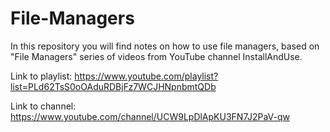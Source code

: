 # File-Managers
In this repository you will find notes on how to use file managers, based on "File Managers" series of videos from YouTube channel InstallAndUse.

Link to playlist:
https://www.youtube.com/playlist?list=PLd62TsS0oOAduRDBjFz7WCJHNpnbmtQDb

Link to channel:
https://www.youtube.com/channel/UCW9LpDlApKU3FN7J2PaV-qw
